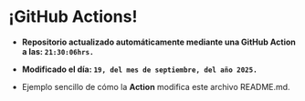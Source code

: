 # ¡GitHub Actions!
* **Repositorio actualizado automáticamente mediante una GitHub Action a las: `21:30:06hrs.`**
* **Modificado el día: `19, del mes de septiembre, del año 2025.`**

* Ejemplo sencillo de cómo la **Action** modifica este archivo README.md.
